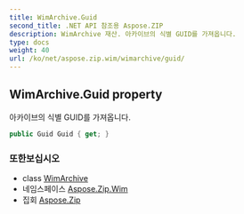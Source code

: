 ```yaml
---
title: WimArchive.Guid
second_title: .NET API 참조용 Aspose.ZIP
description: WimArchive 재산. 아카이브의 식별 GUID를 가져옵니다.
type: docs
weight: 40
url: /ko/net/aspose.zip.wim/wimarchive/guid/
---
```

## WimArchive.Guid property

아카이브의 식별 GUID를 가져옵니다.

```csharp
public Guid Guid { get; }
```

### 또한보십시오

* class [WimArchive](../)
* 네임스페이스 [Aspose.Zip.Wim](../../wimarchive/)
* 집회 [Aspose.Zip](../../../)


